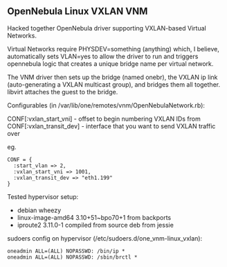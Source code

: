 ## OpenNebula Linux VXLAN VNM

Hacked together OpenNebula driver supporting VXLAN-based Virtual Networks.

Virtual Networks require PHYSDEV=something (anything) which, I believe,
automatically sets VLAN=yes to allow the driver to run and triggers
opennebula logic that creates a unique bridge name per virtual network.

The VNM driver then sets up the bridge (named onebr<vnet-id>), the VXLAN
ip link (auto-generating a VXLAN multicast group), and bridges them all
together. libvirt attaches the guest to the bridge.

Configurables (in /var/lib/one/remotes/vnm/OpenNebulaNetwork.rb):

CONF[:vxlan_start_vni]   - offset to begin numbering VXLAN IDs from
CONF[:vxlan_transit_dev] - interface that you want to send VXLAN traffic over

eg.

```
CONF = {
  :start_vlan => 2,
  :vxlan_start_vni => 1001,
  :vxlan_transit_dev => "eth1.199"
}
```

Tested hypervisor setup:

 * debian wheezy
 * linux-image-amd64 3.10+51~bpo70+1 from backports
 * iproute2 3.11.0-1 compiled from source deb from jessie 

sudoers config on hypervisor (/etc/sudoers.d/one_vnm-linux_vxlan):

```
oneadmin ALL=(ALL) NOPASSWD: /bin/ip *
oneadmin ALL=(ALL) NOPASSWD: /sbin/brctl *
```
